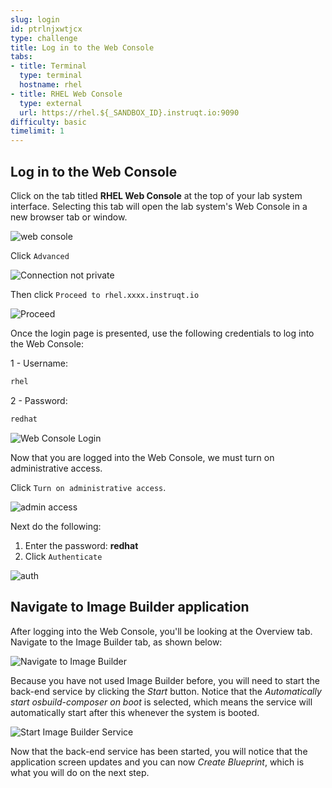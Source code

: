 ```yaml
---
slug: login
id: ptrlnjxwtjcx
type: challenge
title: Log in to the Web Console
tabs:
- title: Terminal
  type: terminal
  hostname: rhel
- title: RHEL Web Console
  type: external
  url: https://rhel.${_SANDBOX_ID}.instruqt.io:9090
difficulty: basic
timelimit: 1
---
```

## Log in to the Web Console

Click on the tab titled **RHEL Web Console** at the top of  your lab system interface. Selecting this tab will open the lab system's Web Console in a
new browser tab or window.

![web console](../assets/pop-out-2.png)

Click `Advanced`

![Connection not private](../assets/connection-not-private.png)

Then click `Proceed to rhel.xxxx.instruqt.io`

![Proceed](../assets/proceed.png)

Once the login page is presented, use the following credentials to log into the Web Console:

1 - Username:

```bash
rhel
```

2 - Password:

```bash
redhat
```

![Web Console Login](../assets/Web-console-login.png)

Now that you are logged into the Web Console, we must turn on administrative access.

Click `Turn on administrative access`.

![admin access](../assets/turn-on-admin.png)

Next do the following:

1) Enter the password: **redhat**
2) Click `Authenticate`

![auth](../assets/auth.png)

## Navigate to Image Builder application

After logging into the Web Console, you'll be looking at the Overview tab. Navigate to the Image Builder tab, as shown below:

![Navigate to Image Builder](../assets/Nav-ImageBuilder.png)

Because you have not used Image Builder before, you will need to start the back-end service by clicking the *Start* button. Notice that the *Automatically start osbuild-composer on boot* is selected, which means the service will automatically start after this whenever the system is booted.

![Start Image Builder Service](../assets/ImageBuilder-start-service.png)

Now that the back-end service has been started, you will notice that the application screen updates and you can now *Create Blueprint*, which is what you will do on the next step.
